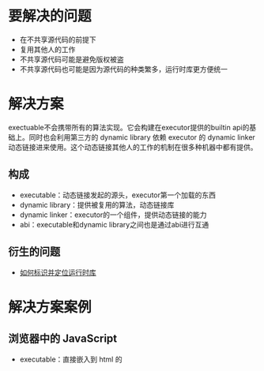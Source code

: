 # 要解决的问题

* 在不共享源代码的前提下
* 复用其他人的工作
* 不共享源代码可能是避免版权被盗
* 不共享源代码也可能是因为源代码的种类繁多，运行时库更方便统一

# 解决方案

exectuable不会携带所有的算法实现。它会构建在executor提供的builtin api的基础上。同时也会利用第三方的 dynamic library 依赖 executor 的 dynamic linker 动态链接进来使用。这个动态链接其他人的工作的机制在很多种机器中都有提供。

## 构成

* executable：动态链接发起的源头，executor第一个加载的东西
* dynamic library：提供被复用的算法，动态链接库
* dynamic linker：executor的一个组件，提供动态链接的能力
* abi：executable和dynamic library之间也是通过abi进行互通

## 衍生的问题

* [如何标识并定位运行时库](/如何标识并定位运行时库.md)

# 解决方案案例

## 浏览器中的 JavaScript

* executable：直接嵌入到 html 的 <script> 标签的 JavaScript 代码
* dynamic library：